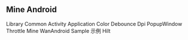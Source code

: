 Mine Android
------
Library
    Common
        Activity
        Application
        Color
        Debounce
        Dpi
        PopupWindow
        Throttle
Mine
    WanAndroid
Sample 示例
    Hilt
